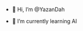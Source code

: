 - 👋 Hi, I’m @YazanDah

- 🌱 I’m currently learning AI

<!---
YazanDah/YazanDah is a ✨ special ✨ repository because its `README.md` (this file) appears on your GitHub profile.
You can click the Preview link to take a look at your changes.
--->
